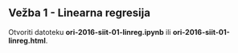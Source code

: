 ## Vežba 1 - Linearna regresija

Otvoriti datoteku **ori-2016-siit-01-linreg.ipynb** ili **ori-2016-siit-01-linreg.html**.
